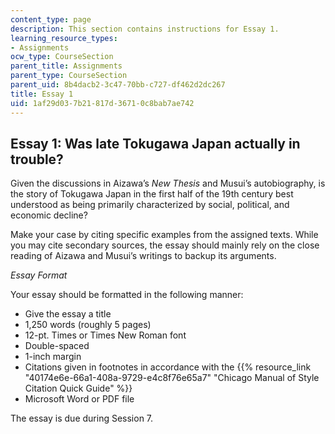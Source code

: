 ```yaml
---
content_type: page
description: This section contains instructions for Essay 1.
learning_resource_types:
- Assignments
ocw_type: CourseSection
parent_title: Assignments
parent_type: CourseSection
parent_uid: 8b4dacb2-3c47-70bb-c727-df462d2dc267
title: Essay 1
uid: 1af29d03-7b21-817d-3671-0c8bab7ae742
---
```


Essay 1: Was late Tokugawa Japan actually in trouble? 
------------------------------------------------------

Given the discussions in Aizawa’s _New Thesis_ and Musui’s autobiography, is the story of Tokugawa Japan in the first half of the 19th century best understood as being primarily characterized by social, political, and economic decline?

Make your case by citing specific examples from the assigned texts. While you may cite secondary sources, the essay should mainly rely on the close reading of Aizawa and Musui’s writings to backup its arguments.

_Essay Format_

Your essay should be formatted in the following manner:

*   Give the essay a title
*   1,250 words (roughly 5 pages)
*   12-pt. Times or Times New Roman font
*   Double-spaced
*   1-inch margin
*   Citations given in footnotes in accordance with the {{% resource_link "40174e6e-66a1-408a-9729-e4c8f76e65a7" "Chicago Manual of Style Citation Quick Guide" %}}
*   Microsoft Word or PDF file

The essay is due during Session 7.